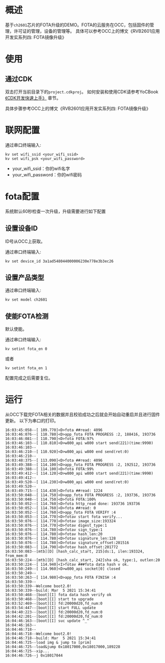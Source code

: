 # 概述

基于`ch2601`芯片的FOTA升级的DEMO。FOTA的云服务在OCC，包括固件的管理，许可证的管理，设备的管理等。
具体可以参考OCC上的博文《RVB2601应用开发实系列四: FOTA镜像升级》

# 使用

## 通过CDK

双击打开当前目录下的`project.cdkproj`。
如何安装和使用CDK请参考YoCBook [《CDK开发快速上手》](https://www.xrvm.cn/document?temp=use-cdk-to-get-started-quickly&slug=yocbook) 章节。

具体步骤参考OCC上的博文《RVB2601应用开发实系列四: FOTA镜像升级》

# 联网配置

通过串口终端输入:

```cli
kv set wifi_ssid <your_wifi_ssid>
kv set wifi_psk <your_wifi_password>
```

- your_wifi_ssid：你的wifi名字
- your_wifi_password：你的wifi密码

# fota配置

系统默认60秒检查一次升级，升级需要进行如下配置

## 设置设备ID

ID号从OCC上获取。

通过串口终端输入:

```cli
kv set device_id 3a1ad548044000006230e778e3b3ec26
```

## 设置产品类型

通过串口终端输入:

```cli
kv set model ch2601
```

## 使能FOTA检测

默认使能。

通过串口终端输入:

```cli
kv setint fota_en 0
```

或者

```cli
kv setint fota_en 1
```

配置完成之后需要复位。

# 运行

从OCC下载完FOTA相关的数据并且校验成功之后就会开始自动重启并且进行固件更新。
以下为串口的打印。

```cli
16:03:45:058--[ 109.770]<D>fota ##read: 4096
16:03:46:076--[ 110.780]<D>app_fota FOTA PROGRESS :2, 188416, 193736
16:03:46:081--[ 110.790]<D>fota FOTA:97%
16:03:46:103--[ 110.810]<D>w800_api w800 start send(221)(time:9990)
16:03:46:103--
16:03:46:210--[ 110.920]<D>w800_api w800 end send(ret:0)
16:03:46:210--
16:03:48:375--[ 113.090]<D>fota ##read: 4096
16:03:49:388--[ 114.100]<D>app_fota FOTA PROGRESS :2, 192512, 193736
16:03:49:388--[ 114.100]<D>fota FOTA:99%
16:03:49:412--[ 114.120]<D>w800_api w800 start send(221)(time:9990)
16:03:49:412--
16:03:49:520--[ 114.230]<D>w800_api w800 end send(ret:0)
16:03:49:520--
16:03:49:715--[ 114.430]<D>fota ##read: 1224
16:03:50:048--[ 114.750]<D>app_fota FOTA PROGRESS :2, 193736, 193736
16:03:50:048--[ 114.750]<D>fota FOTA:100%
16:03:50:052--[ 114.760]<D>fota http_read done: 193736 193736
16:03:50:052--[ 114.760]<D>fota ##read: 0
16:03:50:052--[ 114.760]<D>app_fota FOTA VERIFY :4
16:03:50:053--[ 114.770]<D>fotav start fota verify...
16:03:50:076--[ 114.770]<D>fotav image_size:193324
16:03:50:076--[ 114.770]<D>fotav digest_type:1
16:03:50:076--[ 114.780]<D>fotav sign_type:1
16:03:50:076--[ 114.780]<D>fotav hash_len:20
16:03:50:076--[ 114.780]<D>fotav signature_len:128
16:03:50:076--[ 114.780]<D>fotav signature_offset:201516
16:03:50:083--[ 114.790]<D>fotav hash_offset:201772
16:03:50:083--[mtb][D] [hash_calc_start, 215]ds:1, ilen:193324, from_mem:0
16:03:50:224--[mtb][D] [hash_calc_start, 242]sha ok, type:1, outlen:20
16:03:50:224--[ 114.940]<I>fotav ###fota data hash v ok.
16:03:50:249--[ 114.960]<D>w800_api socket[0] closed
16:03:50:249--
16:03:50:263--[ 114.980]<D>app_fota FOTA FINISH :4
16:03:50:339--
16:03:50:339--Welcome boot2.0!
16:03:50:339--build: Mar  5 2021 15:34:41
16:03:50:468--[boot][I] fota data hash verify ok
16:03:50:468--[boot][I] start to upgrade
16:03:52:469--[boot][I] fd:20000d20,fd_num:0
16:03:54:447--[boot][I] start FULL update
16:04:40:223--[boot][I] fd:20000d20,fd_num:0
16:04:42:201--[boot][I] fd:20000d20,fd_num:0
16:04:46:163--[boot][I] suc update ^_^
16:04:46:163--
16:04:46:718--
16:04:46:718--Welcome boot2.0!
16:04:46:718--build: Mar  5 2021 15:34:41
16:04:46:725--load img & jump to [prim]
16:04:46:725--load&jump 0x18017000,0x18017000,189228
16:04:46:725--xip...
16:04:46:726--j 0x18017044
```